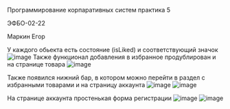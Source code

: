 Программирование корпаративных систем практика 5

ЭФБО-02-22

Маркин Егор

У каждого обьекта есть состояние (isLiked) и соответствующий значок
![image](https://github.com/user-attachments/assets/12e01c5c-785e-4119-85b5-44ddfb378b2b)
Также функционал добавления в избранное продублирован и на странице товара
![image](https://github.com/user-attachments/assets/3d4485c7-c20c-4e61-95a3-1695babb9f53)


Также появился нижний бар, в котором можно перейти в раздел с избранными товарами и на страницу аккаунта
![image](https://github.com/user-attachments/assets/7bd9ae95-c770-4cd6-8512-83c716542702)
![image](https://github.com/user-attachments/assets/d8910993-07d2-44b2-8b1a-99488a699fbc)

На странице аккаунта простенькая форма регистрации
![image](https://github.com/user-attachments/assets/b9d31e6e-70b8-49c8-a1b0-fdbfbfb3b55a)
![image](https://github.com/user-attachments/assets/bc0894e4-4bb7-42d7-b7e2-29982630031e)


